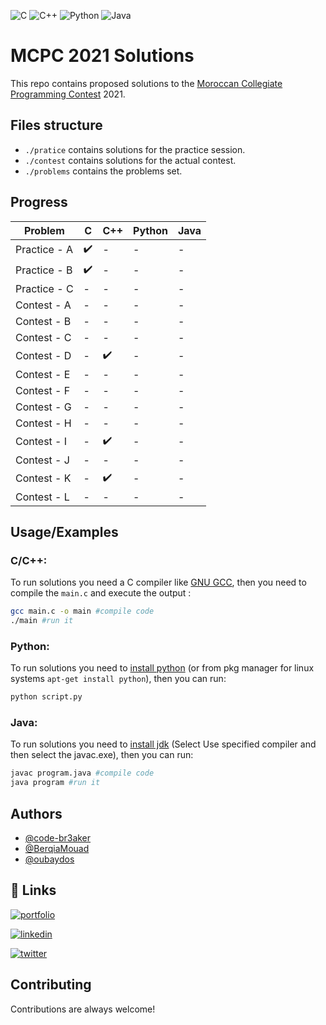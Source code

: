 
![C](https://img.shields.io/badge/c-%2300599C.svg?style=for-the-badge&logo=c&logoColor=white) ![C++](https://img.shields.io/badge/c++-%2300599C.svg?style=for-the-badge&logo=c%2B%2B&logoColor=white) ![Python](https://img.shields.io/badge/python-3670A0?style=for-the-badge&logo=python&logoColor=ffdd54) ![Java](https://img.shields.io/badge/java-%23ED8B00.svg?style=for-the-badge&logo=java&logoColor=white) 
  
# MCPC 2021 Solutions

This repo contains proposed solutions to the [Moroccan Collegiate Programming Contest](https://www.facebook.com/KingdomOfMoroccoCPC) 2021.


## Files structure

- `./pratice` contains solutions for the practice session.
- `./contest` contains solutions for the actual contest.
- `./problems` contains the problems set.

## Progress

|**Problem**| C | C++ | Python | Java |
|-|-|-|-|-|
|Practice - A|:heavy_check_mark:|-|-|-|
|Practice - B|:heavy_check_mark:|-|-|-|
|Practice - C|-|-|-|-|
|Contest - A|-|-|-|-|
|Contest - B|-|-|-|-|
|Contest - C|-|-|-|-|
|Contest - D|-|:heavy_check_mark:|-|-|
|Contest - E|-|-|-|-|
|Contest - F|-|-|-|-|
|Contest - G|-|-|-|-|
|Contest - H|-|-|-|-|
|Contest - I|-|:heavy_check_mark:|-|-|
|Contest - J|-|-|-|-|
|Contest - K|-|:heavy_check_mark:|-|-|
|Contest - L|-|-|-|-|

## Usage/Examples

### C/C++:

To run solutions you need a C compiler like [GNU GCC](https://gcc.gnu.org/), then you need to compile the `main.c` and execute the output :

```bash
gcc main.c -o main #compile code
./main #run it
```

### Python:

To run solutions you need to [install python](https://www.python.org/downloads/) (or from pkg manager for linux systems `apt-get install python`), then you can run:

```bash
python script.py
```

### Java:

To run solutions you need to [install jdk](https://www.oracle.com/java/technologies/downloads/) (Select Use specified compiler and then select the javac.exe), then you can run:

```bash
javac program.java #compile code
java program #run it
```

## Authors

- [@code-br3aker](https://github.com/CODE-BR3AKER)
- [@BerqiaMouad](https://github.com/BerqiaMouad)
- [@oubaydos](https://github.com/oubaydos)
 
## 🔗 Links
[![portfolio](https://img.shields.io/badge/my_portfolio-000?style=for-the-badge&logo=ko-fi&logoColor=white)](https://zarkti.tech)

[![linkedin](https://img.shields.io/badge/linkedin-0A66C2?style=for-the-badge&logo=linkedin&logoColor=white)](https://www.linkedin.com/in/zakaria-zarkti/)

[![twitter](https://img.shields.io/badge/twitter-1DA1F2?style=for-the-badge&logo=twitter&logoColor=white)](https://twitter.com/ZarktiZakaria)

## Contributing

Contributions are always welcome!
